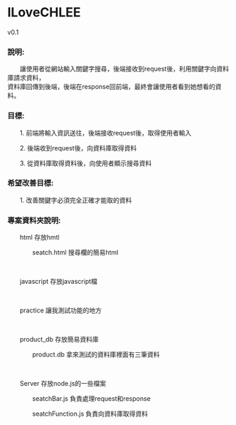 # ILoveCHLEE

v0.1

<h3>說明:</h3>  
<p>&emsp;&emsp;讓使用者從網站輸入關鍵字搜尋，後端接收到request後，利用關鍵字向資料庫請求資料，<br>資料庫回傳到後端，後端在response回前端，最終會讓使用者看到她想看的資料。<p>
      
<h3>目標:</h3>  
<p>&emsp;&emsp;1. 前端將輸入資訊送往，後端接收request後，取得使用者輸入<p>
<p>&emsp;&emsp;2. 後端收到request後，向資料庫取得資料<p>
<p>&emsp;&emsp;3. 從資料庫取得資料後，向使用者顯示搜尋資料<p>
  
<h3>希望改善目標:</h3>  
<p>&emsp;&emsp;1. 改善關鍵字必須完全正確才能取的資料<p>

<h3>專案資料夾說明:</h3>
<p>&emsp;&emsp;html 存放hmtl</p>
<p>&emsp;&emsp;&emsp;&emsp;seatch.html 搜尋欄的簡易html</p>
<br>
<p>&emsp;&emsp;javascript 存放javascript檔</p>
<br>
<p>&emsp;&emsp;practice 讓我測試功能的地方</p>
<br>
<p>&emsp;&emsp;product_db 存放簡易資料庫</p>
<p>&emsp;&emsp;&emsp;&emsp;product.db 拿來測試的資料庫裡面有三筆資料</p>
<br>
<p>&emsp;&emsp;Server 存放node.js的一些檔案</p>
<p>&emsp;&emsp;&emsp;&emsp;seatchBar.js 負責處理request和response</p>
<p>&emsp;&emsp;&emsp;&emsp;seatchFunction.js 負責向資料庫取得資料</p>
